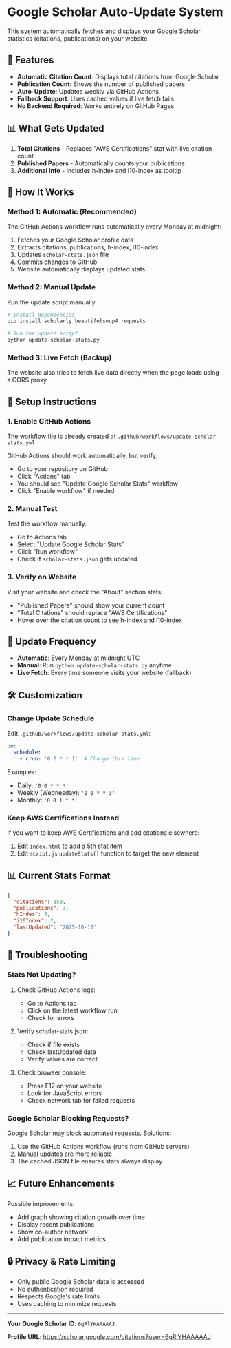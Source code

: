 # Google Scholar Auto-Update System

This system automatically fetches and displays your Google Scholar statistics (citations, publications) on your website.

## 🎯 Features

- **Automatic Citation Count**: Displays total citations from Google Scholar
- **Publication Count**: Shows the number of published papers
- **Auto-Update**: Updates weekly via GitHub Actions
- **Fallback Support**: Uses cached values if live fetch fails
- **No Backend Required**: Works entirely on GitHub Pages

## 📊 What Gets Updated

1. **Total Citations** - Replaces "AWS Certifications" stat with live citation count
2. **Published Papers** - Automatically counts your publications
3. **Additional Info** - Includes h-index and i10-index as tooltip

## 🔧 How It Works

### Method 1: Automatic (Recommended)

The GitHub Actions workflow runs automatically every Monday at midnight:

1. Fetches your Google Scholar profile data
2. Extracts citations, publications, h-index, i10-index
3. Updates `scholar-stats.json` file
4. Commits changes to GitHub
5. Website automatically displays updated stats

### Method 2: Manual Update

Run the update script manually:

```bash
# Install dependencies
pip install scholarly beautifulsoup4 requests

# Run the update script
python update-scholar-stats.py
```

### Method 3: Live Fetch (Backup)

The website also tries to fetch live data directly when the page loads using a CORS proxy.

## 📝 Setup Instructions

### 1. Enable GitHub Actions

The workflow file is already created at `.github/workflows/update-scholar-stats.yml`

GitHub Actions should work automatically, but verify:
- Go to your repository on GitHub
- Click "Actions" tab
- You should see "Update Google Scholar Stats" workflow
- Click "Enable workflow" if needed

### 2. Manual Test

Test the workflow manually:
- Go to Actions tab
- Select "Update Google Scholar Stats"
- Click "Run workflow"
- Check if `scholar-stats.json` gets updated

### 3. Verify on Website

Visit your website and check the "About" section stats:
- "Published Papers" should show your current count
- "Total Citations" should replace "AWS Certifications"
- Hover over the citation count to see h-index and i10-index

## 🔄 Update Frequency

- **Automatic**: Every Monday at midnight UTC
- **Manual**: Run `python update-scholar-stats.py` anytime
- **Live Fetch**: Every time someone visits your website (fallback)

## 🛠️ Customization

### Change Update Schedule

Edit `.github/workflows/update-scholar-stats.yml`:

```yaml
on:
  schedule:
    - cron: '0 0 * * 1'  # Change this line
```

Examples:
- Daily: `'0 0 * * *'`
- Weekly (Wednesday): `'0 0 * * 3'`
- Monthly: `'0 0 1 * *'`

### Keep AWS Certifications Instead

If you want to keep AWS Certifications and add citations elsewhere:

1. Edit `index.html` to add a 5th stat item
2. Edit `script.js` `updateStats()` function to target the new element

## 📊 Current Stats Format

```json
{
  "citations": 150,
  "publications": 3,
  "hIndex": 3,
  "i10Index": 2,
  "lastUpdated": "2025-10-15"
}
```

## 🐛 Troubleshooting

### Stats Not Updating?

1. Check GitHub Actions logs:
   - Go to Actions tab
   - Click on the latest workflow run
   - Check for errors

2. Verify scholar-stats.json:
   - Check if file exists
   - Check lastUpdated date
   - Verify values are correct

3. Check browser console:
   - Press F12 on your website
   - Look for JavaScript errors
   - Check network tab for failed requests

### Google Scholar Blocking Requests?

Google Scholar may block automated requests. Solutions:

1. Use the GitHub Actions workflow (runs from GitHub servers)
2. Manual updates are more reliable
3. The cached JSON file ensures stats always display

## 📈 Future Enhancements

Possible improvements:
- Add graph showing citation growth over time
- Display recent publications
- Show co-author network
- Add publication impact metrics

## 🔒 Privacy & Rate Limiting

- Only public Google Scholar data is accessed
- No authentication required
- Respects Google's rate limits
- Uses caching to minimize requests

---

**Your Google Scholar ID**: `6gRlYHAAAAAJ`

**Profile URL**: https://scholar.google.com/citations?user=6gRlYHAAAAAJ
